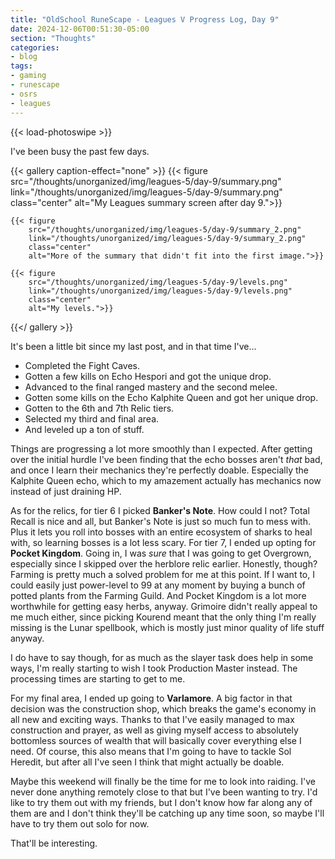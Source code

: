 ```yaml
---
title: "OldSchool RuneScape - Leagues V Progress Log, Day 9"
date: 2024-12-06T00:51:30-05:00
section: "Thoughts"
categories:
- blog
tags:
- gaming
- runescape
- osrs
- leagues
---
```


{{< load-photoswipe >}}

I've been busy the past few days.

{{< gallery caption-effect="none" >}}
    {{< figure
        src="/thoughts/unorganized/img/leagues-5/day-9/summary.png"
        link="/thoughts/unorganized/img/leagues-5/day-9/summary.png"
        class="center"
        alt="My Leagues summary screen after day 9.">}}

    {{< figure
        src="/thoughts/unorganized/img/leagues-5/day-9/summary_2.png"
        link="/thoughts/unorganized/img/leagues-5/day-9/summary_2.png"
        class="center"
        alt="More of the summary that didn't fit into the first image.">}}

    {{< figure
        src="/thoughts/unorganized/img/leagues-5/day-9/levels.png"
        link="/thoughts/unorganized/img/leagues-5/day-9/levels.png"
        class="center"
        alt="My levels.">}}
{{</ gallery >}}

It's been a little bit since my last post, and in that time I've...

* Completed the Fight Caves.
* Gotten a few kills on Echo Hespori and got the unique drop.
* Advanced to the final ranged mastery and the second melee.
* Gotten some kills on the Echo Kalphite Queen and got her unique drop.
* Gotten to the 6th and 7th Relic tiers.
* Selected my third and final area.
* And leveled up a ton of stuff.

Things are progressing a lot more smoothly than I expected. After getting over the initial hurdle I've been finding that the echo bosses aren't *that* bad, and once I learn their mechanics they're perfectly doable. Especially the Kalphite Queen echo, which to my amazement actually has mechanics now instead of just draining HP.

As for the relics, for tier 6 I picked **Banker's Note**. How could I not? Total Recall is nice and all, but Banker's Note is just so much fun to mess with. Plus it lets you roll into bosses with an entire ecosystem of sharks to heal with, so learning bosses is a lot less scary. For tier 7, I ended up opting for **Pocket Kingdom**. Going in, I was *sure* that I was going to get Overgrown, especially since I skipped over the herblore relic earlier. Honestly, though? Farming is pretty much a solved problem for me at this point. If I want to, I could easily just power-level to 99 at any moment by buying a bunch of potted plants from the Farming Guild. And Pocket Kingdom is a lot more worthwhile for getting easy herbs, anyway. Grimoire didn't really appeal to me much either, since picking Kourend meant that the only thing I'm really missing is the Lunar spellbook, which is mostly just minor quality of life stuff anyway.

I do have to say though, for as much as the slayer task does help in some ways, I'm really starting to wish I took Production Master instead. The processing times are starting to get to me.

For my final area, I ended up going to **Varlamore**. A big factor in that decision was the construction shop, which breaks the game's economy in all new and exciting ways. Thanks to that I've easily managed to max construction and prayer, as well as giving myself access to absolutely bottomless sources of wealth that will basically cover everything else I need. Of course, this also means that I'm going to have to tackle Sol Heredit, but after all I've seen I think that might actually be doable.

Maybe this weekend will finally be the time for me to look into raiding. I've never done anything remotely close to that but I've been wanting to try. I'd like to try them out with my friends, but I don't know how far along any of them are and I don't think they'll be catching up any time soon, so maybe I'll have to try them out solo for now.

That'll be interesting.
